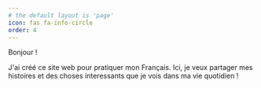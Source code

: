 ```yaml
---
# the default layout is 'page'
icon: fas fa-info-circle
order: 4
---
```


<!-- > Add Markdown syntax content to file `_tabs/about.md`{: .filepath } and it will show up on this page.
{: .prompt-tip } -->

Bonjour !

J'ai créé ce site web pour pratiquer mon Français. Ici, je veux partager mes histoires et des choses interessants que je vois dans ma vie quotidien !